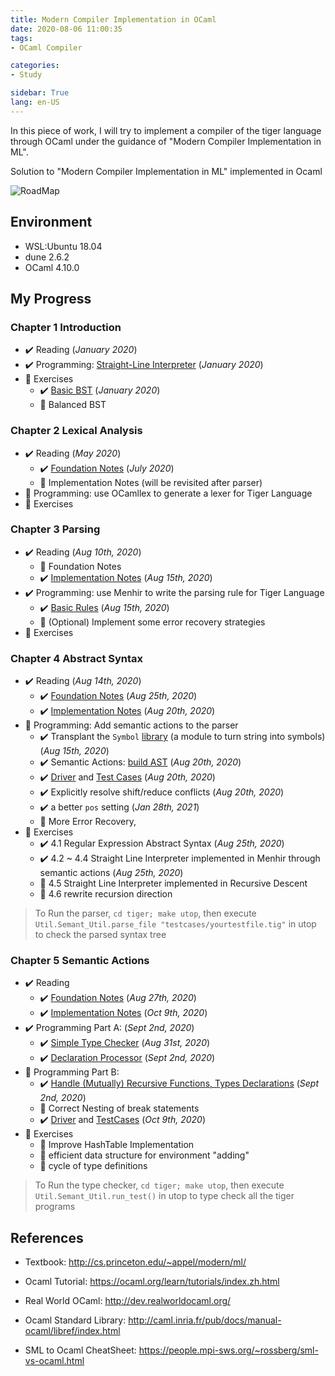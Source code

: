 ```yaml
---
title: Modern Compiler Implementation in OCaml
date: 2020-08-06 11:00:35
tags: 
- OCaml Compiler

categories: 
- Study

sidebar: True
lang: en-US
---
```


In this piece of work, I will try to implement a compiler of the tiger language through OCaml under the guidance of "Modern Compiler Implementation in ML".

<!--more-->

Solution to "Modern Compiler Implementation in ML" implemented in Ocaml

![RoadMap](https://www.cs.princeton.edu/~appel/modern/text/prefdag.gif)

## Environment

- WSL:Ubuntu 18.04
- dune 2.6.2
- OCaml 4.10.0

## My Progress

### Chapter 1 Introduction
- :heavy_check_mark: Reading (*January 2020*)
- :heavy_check_mark: Programming: [Straight-Line Interpreter](exercises/chap1/slp.ml) (*January 2020*)
- :black_square_button: Exercises 
  - :heavy_check_mark: [Basic BST](exercises/chap1/bst.ml) (*January 2020*)
  - :black_square_button: Balanced BST

### Chapter 2 Lexical Analysis
- :heavy_check_mark: Reading (*May 2020*)
  - :heavy_check_mark: [Foundation Notes](./chap2) (*July 2020*)
  - :black_square_button: Implementation Notes (will be revisited after parser)
- :black_square_button: Programming: use OCamllex to generate a lexer for Tiger Language
- :black_square_button: Exercises

### Chapter 3 Parsing
- :heavy_check_mark: Reading (*Aug 10th, 2020*)
  - :black_square_button: Foundation Notes
  - :heavy_check_mark: [Implementation Notes](./chap3#implementation) (*Aug 15th, 2020*)
- :heavy_check_mark: Programming: use Menhir to write the parsing rule for Tiger Language 
  - :heavy_check_mark: [Basic Rules](tiger/lib/frontend/parser.mly)  (*Aug 15th, 2020*)
  - :black_square_button: (Optional) Implement some error recovery strategies
- :black_square_button: Exercises

### Chapter 4 Abstract Syntax
- :heavy_check_mark: Reading (*Aug 14th, 2020*)
  - :heavy_check_mark: [Foundation Notes](./chap4) (*Aug 25th, 2020*)
  - :heavy_check_mark: [Implementation Notes](./chap4#implementation) (*Aug 20th, 2020*)
- :black_square_button: Programming: Add semantic actions to the parser
  - :heavy_check_mark: Transplant the `Symbol` [library](tiger/lib/ast/symbol.ml) (a module to turn string into symbols)  (*Aug 15th, 2020*)
  - :heavy_check_mark: Semantic Actions: [build AST](tiger/lib/frontend/parser.mly) (*Aug 20th, 2020*)
  - :heavy_check_mark: [Driver](tiger/driver/util.ml) and [Test Cases](tiger/testcases) (*Aug 20th, 2020*)
  - :heavy_check_mark: Explicitly resolve shift/reduce conflicts (*Aug 20th, 2020*)
  - :heavy_check_mark: a better `pos` setting (*Jan 28th, 2021*)
  - :black_square_button: More Error Recovery,
- :black_square_button: Exercises
  - :heavy_check_mark: 4.1 Regular Expression Abstract Syntax (*Aug 25th, 2020*)
  - :heavy_check_mark: 4.2 ~ 4.4 Straight Line Interpreter implemented in Menhir through semantic actions (*Aug 25th, 2020*)
  - :black_square_button: 4.5 Straight Line Interpreter implemented in Recursive Descent
  - :black_square_button: 4.6 rewrite recursion direction

> To Run the parser, `cd tiger; make utop`, then execute `Util.Semant_Util.parse_file "testcases/yourtestfile.tig"` in utop to check the parsed syntax tree

### Chapter 5 Semantic Actions
- :heavy_check_mark: Reading
  - :heavy_check_mark: [Foundation Notes](./chap5) (*Aug 27th, 2020*)
  - :heavy_check_mark: [Implementation Notes](./chap5) (*Oct 9th, 2020*)
- :heavy_check_mark: Programming Part A: (*Sept 2nd, 2020*)
  - :heavy_check_mark: [Simple Type Checker](tiger/lib/analysis/semant.ml) (*Aug 31st, 2020*)
  - :heavy_check_mark: [Declaration Processor](tiger/lib/analysis/semant.ml) (*Sept 2nd, 2020*)
- :black_square_button: Programming Part B:
  - :heavy_check_mark: [Handle (Mutually) Recursive Functions, Types Declarations](tiger/lib/analysis/semant.ml) (*Sept 2nd, 2020*)
  - :black_square_button: Correct Nesting of break statements
  - :heavy_check_mark: [Driver](tiger/driver/semant_util.ml) and [TestCases](tiger/testcases/semant_output.txt) (*Oct 9th, 2020*)
- :black_square_button: Exercises
  - :black_square_button: Improve HashTable Implementation
  - :black_square_button: efficient data structure for environment "adding"
  - :black_square_button: cycle of type definitions

> To Run the type checker, `cd tiger; make utop`, then execute `Util.Semant_Util.run_test()` in utop to type check all the tiger programs

## References

- Textbook: http://cs.princeton.edu/~appel/modern/ml/

- Ocaml Tutorial: https://ocaml.org/learn/tutorials/index.zh.html

- Real World OCaml: http://dev.realworldocaml.org/

- Ocaml Standard Library: http://caml.inria.fr/pub/docs/manual-ocaml/libref/index.html

- SML to Ocaml CheatSheet: https://people.mpi-sws.org/~rossberg/sml-vs-ocaml.html

